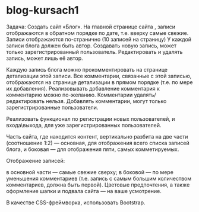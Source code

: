# blog-kursach1
Задача: Создать сайт «Блог».
На главной странице сайта , записи отображаются в обратном порядке по дате, т.е. вверху самые свежие. Записи отображаются по-странично (10 записей на страницу) У каждой записи блога должен быть автор. Создавать новую запись, может только зарегистрированный пользователь. Редактировать и удалять запись, может лишь её автор.

Каждую запись блога можно прокомментировать на странице детализации этой записи. Все комментарии, связанные с этой записью, отображаются на странице детализации в прямом порядке (т.е. по мере их добавления). Реализовывать добавление комментария к комментарию можно по-желанию. Комментарии удалять/редактировать нельзя. Добавлять комментарии, могут только зарегистрированные пользователи.

Реализовать функционал по регистрации новых пользователей, и входа\выхода, для уже зарегистрированных пользователей.

Часть сайта, где находится контент, вертикально разбита на две части (соотношение 1:2) — основная, для отображения всего списка записей блога, и боковая — для отображения пяти, самых комметируемых.

Отображение записей:

в основной части — самые свежие сверху;
в боковой — по мере уменьшения комментариев (т.е. запись с самым большим количеством комментариев, должна быть первой).
Цветовые предпочтения, а также оформление шапки и подвала сайта — на ваше усмотрение.

В качестве CSS-фреймворка, использовать Bootstrap.
